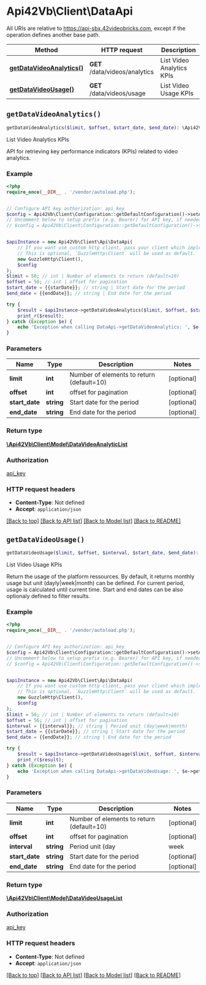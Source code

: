 # Api42Vb\Client\DataApi

All URIs are relative to https://api-sbx.42videobricks.com, except if the operation defines another base path.

| Method | HTTP request | Description |
| ------------- | ------------- | ------------- |
| [**getDataVideoAnalytics()**](DataApi.md#getDataVideoAnalytics) | **GET** /data/videos/analytics | List Video Analytics KPIs |
| [**getDataVideoUsage()**](DataApi.md#getDataVideoUsage) | **GET** /data/videos/usage | List Video Usage KPIs |


## `getDataVideoAnalytics()`

```php
getDataVideoAnalytics($limit, $offset, $start_date, $end_date): \Api42Vb\Client\Model\DataVideoAnalyticList
```

List Video Analytics KPIs

API for retrieving key performance indicators (KPIs) related to video analytics.

### Example

```php
<?php
require_once(__DIR__ . '/vendor/autoload.php');


// Configure API key authorization: api_key
$config = Api42Vb\Client\Configuration::getDefaultConfiguration()->setApiKey('x-api-key', 'YOUR_API_KEY');
// Uncomment below to setup prefix (e.g. Bearer) for API key, if needed
// $config = Api42Vb\Client\Configuration::getDefaultConfiguration()->setApiKeyPrefix('x-api-key', 'Bearer');


$apiInstance = new Api42Vb\Client\Api\DataApi(
    // If you want use custom http client, pass your client which implements `GuzzleHttp\ClientInterface`.
    // This is optional, `GuzzleHttp\Client` will be used as default.
    new GuzzleHttp\Client(),
    $config
);
$limit = 56; // int | Number of elements to return (default=10)
$offset = 56; // int | offset for pagination
$start_date = {{starDate}}; // string | Start date for the period
$end_date = {{endDate}}; // string | End date for the period

try {
    $result = $apiInstance->getDataVideoAnalytics($limit, $offset, $start_date, $end_date);
    print_r($result);
} catch (Exception $e) {
    echo 'Exception when calling DataApi->getDataVideoAnalytics: ', $e->getMessage(), PHP_EOL;
}
```

### Parameters

| Name | Type | Description  | Notes |
| ------------- | ------------- | ------------- | ------------- |
| **limit** | **int**| Number of elements to return (default&#x3D;10) | [optional] |
| **offset** | **int**| offset for pagination | [optional] |
| **start_date** | **string**| Start date for the period | [optional] |
| **end_date** | **string**| End date for the period | [optional] |

### Return type

[**\Api42Vb\Client\Model\DataVideoAnalyticList**](../Model/DataVideoAnalyticList.md)

### Authorization

[api_key](../../README.md#api_key)

### HTTP request headers

- **Content-Type**: Not defined
- **Accept**: `application/json`

[[Back to top]](#) [[Back to API list]](../../README.md#endpoints)
[[Back to Model list]](../../README.md#models)
[[Back to README]](../../README.md)

## `getDataVideoUsage()`

```php
getDataVideoUsage($limit, $offset, $interval, $start_date, $end_date): \Api42Vb\Client\Model\DataVideoUsageList
```

List Video Usage KPIs

Return the usage of the platform ressources.  By default, it returns monthly usage but unit (dayly|week|month) can be defined. For current period, usage is calculated until current time. Start and end dates can be also optionaly defined to filter results.

### Example

```php
<?php
require_once(__DIR__ . '/vendor/autoload.php');


// Configure API key authorization: api_key
$config = Api42Vb\Client\Configuration::getDefaultConfiguration()->setApiKey('x-api-key', 'YOUR_API_KEY');
// Uncomment below to setup prefix (e.g. Bearer) for API key, if needed
// $config = Api42Vb\Client\Configuration::getDefaultConfiguration()->setApiKeyPrefix('x-api-key', 'Bearer');


$apiInstance = new Api42Vb\Client\Api\DataApi(
    // If you want use custom http client, pass your client which implements `GuzzleHttp\ClientInterface`.
    // This is optional, `GuzzleHttp\Client` will be used as default.
    new GuzzleHttp\Client(),
    $config
);
$limit = 56; // int | Number of elements to return (default=10)
$offset = 56; // int | offset for pagination
$interval = {{interval}}; // string | Period unit (day|week|month)
$start_date = {{starDate}}; // string | Start date for the period
$end_date = {{endDate}}; // string | End date for the period

try {
    $result = $apiInstance->getDataVideoUsage($limit, $offset, $interval, $start_date, $end_date);
    print_r($result);
} catch (Exception $e) {
    echo 'Exception when calling DataApi->getDataVideoUsage: ', $e->getMessage(), PHP_EOL;
}
```

### Parameters

| Name | Type | Description  | Notes |
| ------------- | ------------- | ------------- | ------------- |
| **limit** | **int**| Number of elements to return (default&#x3D;10) | [optional] |
| **offset** | **int**| offset for pagination | [optional] |
| **interval** | **string**| Period unit (day|week|month) | [optional] |
| **start_date** | **string**| Start date for the period | [optional] |
| **end_date** | **string**| End date for the period | [optional] |

### Return type

[**\Api42Vb\Client\Model\DataVideoUsageList**](../Model/DataVideoUsageList.md)

### Authorization

[api_key](../../README.md#api_key)

### HTTP request headers

- **Content-Type**: Not defined
- **Accept**: `application/json`

[[Back to top]](#) [[Back to API list]](../../README.md#endpoints)
[[Back to Model list]](../../README.md#models)
[[Back to README]](../../README.md)
